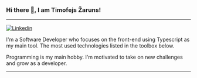 ### Hi there 👋, I am Timofejs Žaruns!
---
[![Linkedin](https://img.shields.io/badge/LinkedIn-0077B5?style=for-the-badge&logo=linkedin&logoColor=white)](https://www.linkedin.com/in/timofejs-zaruns/)

I'm a Software Developer who focuses on the front-end using Typescript as my main tool. The most used technologies listed in the toolbox below.

Programming is my main hobby. I'm motivated to take on new challenges and grow as a developer.

---
